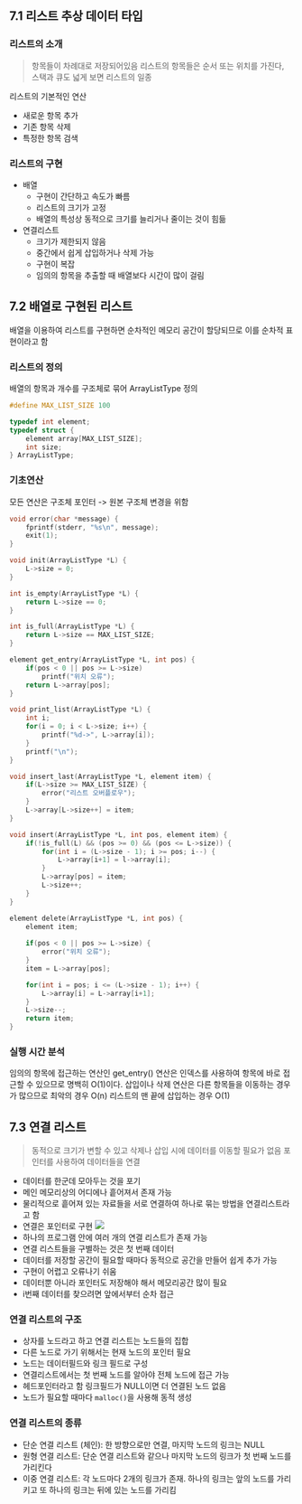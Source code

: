 ## 7.1 리스트 추상 데이터 타입
### 리스트의 소개
> 항목들이 차례대로 저장되어있음
> 리스트의 항목들은 순서 또는 위치를 가진다, 스택과 큐도 넓게 보면 리스트의 일종

리스트의 기본적인 연산
- 새로운 항목 추가
- 기존 항목 삭제
- 특정한 항목 검색
### 리스트의 구현
- 배열
	- 구현이 간단하고 속도가 빠름
	- 리스트의 크기가 고정
	- 배열의 특성상 동적으로 크기를 늘리거나 줄이는 것이 힘듦
- 연결리스트
	- 크기가 제한되지 않음
	- 중간에서 쉽게 삽입하거나 삭제 가능
	- 구현이 복잡
	- 임의의 항목을 추출할 때 배열보다 시간이 많이 걸림
## 7.2 배열로 구현된 리스트
배열을 이용하여 리스트를 구현하면 순차적인 메모리 공간이 할당되므로 이를 순차적 표현이라고 함
### 리스트의 정의
배열의 항목과 개수를 구조체로 묶어 ArrayListType 정의
```C
#define MAX_LIST_SIZE 100

typedef int element;
typedef struct {
	element array[MAX_LIST_SIZE];
	int size;
} ArrayListType;
```
### 기초연산
모든 연산은 구조체 포인터 -> 원본 구조체 변경을 위함
```C
void error(char *message) {
	fprintf(stderr, "%s\n", message);
	exit(1);
}

void init(ArrayListType *L) {
	L->size = 0;
}

int is_empty(ArrayListType *L) {
	return L->size == 0;
}

int is_full(ArrayListType *L) {
	return L->size == MAX_LIST_SIZE;
}

element get_entry(ArrayListType *L, int pos) {
	if(pos < 0 || pos >= L->size)
		printf("위치 오류");
	return L->array[pos];
}

void print_list(ArrayListType *L) {
	int i;
	for(i = 0; i < L->size; i++) {
		printf("%d->", L->array[i]);
	}
	printf("\n");
}

void insert_last(ArrayListType *L, element item) {
	if(L->size >= MAX_LIST_SIZE) {
		error("리스트 오버플로우");
	}
	L->array[L->size++] = item;
}

void insert(ArrayListType *L, int pos, element item) {
	if(!is_full(L) && (pos >= 0) && (pos <= L->size)) {
		for(int i = (L->size - 1); i >= pos; i--) {
			L->array[i+1] = l->array[i];
		}
		L->array[pos] = item;
		L->size++;
	}
}

element delete(ArrayListType *L, int pos) {
	element item;
	
	if(pos < 0 || pos >= L->size) {
		error("위치 오류");
	}
	item = L->array[pos];

	for(int i = pos; i <= (L->size - 1); i++) {
		L->array[i] = L->array[i+1];
	}
	L->size--;
	return item;
}
```
### 실행 시간 분석
임의의 항목에 접근하는 연산인 get_entry() 연산은 인덱스를 사용하여 항목에 바로 접근할 수 있으므로 명백히 O(1)이다.
삽입이나 삭제 연산은 다른 항목들을 이동하는 경우가 많으므로 최악의 경우 O(n)
리스트의 맨 끝에 삽입하는 경우 O(1)
## 7.3 연결 리스트
> 동적으로 크기가 변할 수 있고 삭제나 삽입 시에 데이터를 이동할 필요가 없음
> 포인터를 사용하여 데이터들을 연결

- 데이터를 한군데 모아두는 것을 포기
- 메인 메모리상의 어디에나 흩어져서 존재 가능
- 물리적으로 흩어져 있는 자료들을 서로 연결하여 하나로 묶는 방법을 연결리스트라고 함
- 연결은 포인터로 구현
![](https://blog.kakaocdn.net/dn/dEqZWQ/btq8q1ktGWu/ZU1Hsy7JGU4j9pxrSY0sDK/img.png)
- 하나의 프로그램 안에 여러 개의 연결 리스트가 존재 가능
- 연결 리스트들을 구별하는 것은 첫 번째 데이터
- 데이터를 저장할 공간이 필요할 때마다 동적으로 공간을 만들어 쉽게 추가 가능
- 구현이 어렵고 오류나기 쉬움
- 데이터뿐 아니라 포인터도 저장해야 해서 메모리공간 많이 필요
- i번째 데이터를 찾으려면 앞에서부터 순차 접근
### 연결 리스트의 구조
- 상자를 노드라고 하고 연결 리스트는 노드들의 집합
- 다른 노드로 가기 위해서는 현재 노드의 포인터 필요
- 노드는 데이터필드와 링크 필드로 구성
- 연결리스트에서는 첫 번째 노드를 알아야 전체 노드에 접근 가능
- 헤드포인터라고 함 링크필드가 NULL이면 더 연결된 노드 없음
- 노드가 필요할 때마다 `malloc()`을 사용해 동적 생성
### 연결 리스트의 종류
- 단순 연결 리스트 (체인): 한 방향으로만 연결, 마지막 노드의 링크는 NULL
- 원형 연결 리스트: 단순 연결 리스트와 같으나 마지막 노드의 링크가 첫 번째 노드를 가리킨다
- 이중 연결 리스트: 각 노드마다 2개의 링크가 존재. 하나의 링크는 앞의 노드를 가리키고 또 하나의 링크는 뒤에 있는 노드를 가리킴